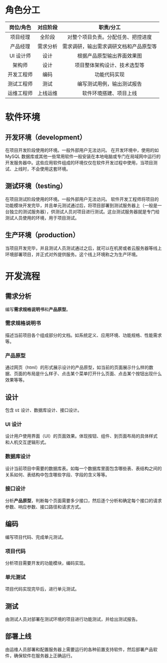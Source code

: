 # 角色分工
| 岗位/角色  | 对应阶段 |        职责/分工        |
| :----: | :--: | :-----------------: |
|  项目经理  | 全阶段  |  对整个项目负责。分配任务、把控进度  |
|  产品经理  | 需求分析 | 需求调研，输出需求调研文档和产品原型等 |
| UI 设计师 |  设计  |    根据产品原型输出界面效果图    |
|  架构师   |  设计  |   项目整体架构设计、技术选型等    |
| 开发工程师  |  编码  |       功能代码实现        |
| 测试工程师  |  测试  |    编写测试用例，输出测试报告    |
| 运维工程师  | 上线运维 |     软件环境搭建、项目上线     |
# 软件环境
## 开发环境（development）
在项目开发阶段使用的环境。一般外部用户无法访问。
在开发环境中，使用的如 MySQL 数据库或其他一些常用软件一般安装在本地电脑或专门在局域网中运行的开发服务器中。这些应用软件组成的环境仅仅在软件开发过程中使用，当项目测试、上线时，不会使用这套环境。
## 测试环境（testing）
在项目测试阶段使用的环境。一般外部用户无法访问。
软件开发工程师将项目的功能模块开发完毕，并且单元测试通过后，将项目部署到测试服务器上（一般是一台独立的测试服务器），供测试人员对项目进行测试。这台测试服务器就是专门给测试人员使用的环境，用于项目测试。
## 生产环境（production）
当项目开发完毕，并且测试人员测试通过之后，就可以在机房或者云服务器等线上环境部署项目，并正式对外提供服务。这个线上环境称之为生产环境。
# 开发流程
## 需求分析
编写**需求规格说明书**和**产品原型**。
### 需求规格说明书
描述当前项目各个组成部分的文档。如系统定义、应用环境、功能规格、性能需求等。
### 产品原型
通过网页（html）的形式展示设计的产品原型，如当前的页面展示什么样的数据、页面的布局是什么样子、点击某个菜单打开什么页面、点击某个按钮出现什么效果等等。
## 设计
包含 `UI` 设计、数据库设计、接口设计。
### UI 设计
设计用户使用界面（UI）的页面效果。体现按钮、组件、到页面布局的具体样式和人机交互逻辑形式。
### 数据库设计
设计当前项目中需要的数据库表。如每一个数据库里面包含哪些表、表结构之间的关系如何、表结构中包含哪些字段、字段的含义等等。
### 接口设计
分析**产品原型**，判断每个页面需要多少接口，然后逐个分析和确定每个接口的请求参数、响应参数、接口路径和请求方式。
## 编码
编写项目代码、完成单元测试。
### 项目代码
分析项目需要开发的功能模块，编码实现。
### 单元测试
项目代码实现完毕后，进行单元测试。
## 测试
由测试人员对部署在测试环境的项目进行功能测试，并给出测试报告。
## 部署上线
由运维人员部署和配置服务器上需要运行的各种前置支持软件，然后部署产品软件，确保软件在服务器上正确运行。